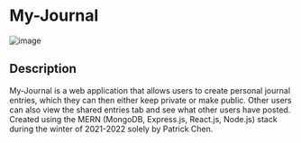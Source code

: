 # My-Journal

![image](https://user-images.githubusercontent.com/81545318/179336040-c8e238c6-15b2-42e7-954b-96ec0f4b71fd.png)

## Description
My-Journal is a web application that allows users to create personal journal entries, which they can then either keep private or make public. Other users can also view the shared entries tab and see what other users have posted. Created using the MERN (MongoDB, Express.js, React.js, Node.js) stack during the winter of 2021-2022 solely by Patrick Chen.
